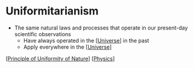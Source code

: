 # Uniformitarianism

- The same natural laws and processes that operate in our present-day scientific observations
  - Have always operated in the [[Universe]] in the past
  - Apply everywhere in the [[Universe]]

[[Principle of Uniformity of Nature]] [[Physics]]

[//begin]: # "Autogenerated link references for markdown compatibility"
[Universe]: universe "Universe"
[Universe]: universe "Universe"
[Principle of Uniformity of Nature]: principle-of-uniformity-of-nature "Principle of Uniformity of Nature"
[Physics]: physics "Physics"
[//end]: # "Autogenerated link references"
